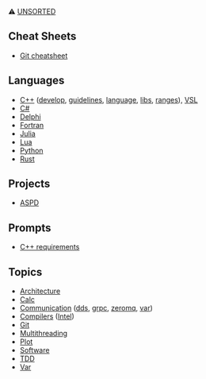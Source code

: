 ⚠️ [UNSORTED](unsorted)

## Cheat Sheets
* [Git cheatsheet](cheatsheets/git.md)

## Languages
* [C++](languages/cpp)
  ([develop](languages/cpp/cpp-develop.md),
   [guidelines](languages/cpp/cpp-guidelines.md),
   [language](languages/cpp/cpp-language.md),
   [libs](languages/cpp/cpp-libs.md),
   [ranges](languages/cpp/cpp-ranges.md)),
   [VSL](languages/cpp/vsl)
* [C#](languages/csharp.md)
* [Delphi](languages/delphi.md)
* [Fortran](languages/fortran.md)
* [Julia](languages/julia.md)
* [Lua](languages/lua.md)
* [Python](languages/python.md)
* [Rust](languages/rust.md)

## Projects
* [ASPD](projects/aspd.md)

## Prompts
* [C++ requirements](prompts/cpp-requirements.md)

## Topics
* [Architecture](topics/architecture.md)
* [Calc](topics/calc.md)
* [Communication](topics/communication)
  ([dds](topics/communication/dds.md),
  [grpc](topics/communication/grpc.md),
  [zeromq](topics/communication/zeromq.md),
  [var](topics/communication/var.md))
* [Compilers](topics/compilers) ([Intel](topics/compilers/intel.md))
* [Git](topics/git.md)
* [Multithreading](topics/multithreading.md)
* [Plot](topics/plot.md)
* [Software](topics/software.md)
* [TDD](topics/tdd.md)
* [Var](topics/var.md)
